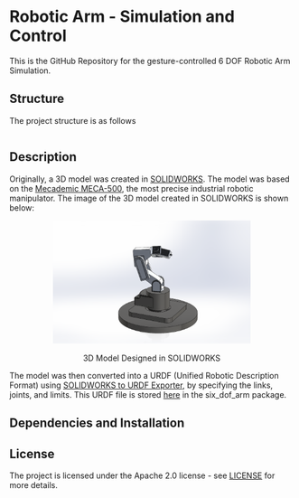 # Robotic Arm - Simulation and Control

This is the GitHub Repository for the gesture-controlled 6 DOF Robotic Arm Simulation.

## Structure
The project structure is as follows
```

```

## Description
Originally, a 3D model was created in [SOLIDWORKS](https://www.solidworks.com/). The model was based on the [Mecademic MECA-500](https://www.mecademic.com/meca500-industrial-robot-arm/), the most precise industrial robotic manipulator.  The image of the 3D model created in SOLIDWORKS is shown below:

<p align="center">
    <img src="six_dof_arm/images/six_dof_arm_img.png" width="350">
</p>
<p align="center">
    3D Model Designed in SOLIDWORKS
</p>

The model was then converted into a URDF (Unified Robotic Description Format) using [SOLIDWORKS to URDF Exporter](http://wiki.ros.org/sw_urdf_exporter), by specifying the links, joints, and limits. This URDF file is stored [here](/six_dof_arm/urdf/six_dof_arm.urdf) in the six_dof_arm package.


## Dependencies and Installation


## License
The project is licensed under the Apache 2.0 license - see [LICENSE](/LICENSE) for more details.